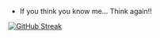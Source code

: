 
- If you think you know me... Think again!!

<!---
navneethvi/navneethvi is a ✨ special ✨ repository because its `README.md` (this file) appears on your GitHub profile.
You can click the Preview link to take a look at your changes.
--->


[![GitHub Streak](https://streak-stats.demolab.com/?user=navneethvi1&theme=dark)](https://git.io/streak-stats)

